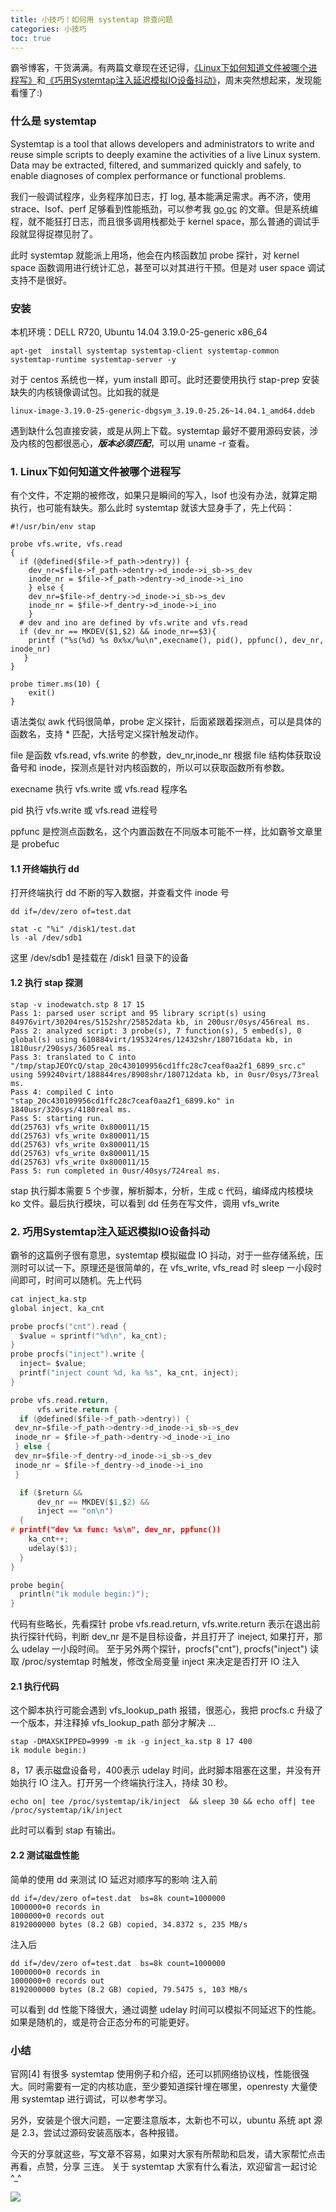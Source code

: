 ```yaml
---
title: 小技巧！如何用 systemtap 排查问题
categories: 小技巧
toc: true
---
```


霸爷博客，干货满满。有两篇文章现在还记得，[《Linux下如何知道文件被哪个进程写》](http://blog.yufeng.info/archives/2581#more-2581, "Linux下如何知道文件被哪个进程写")和[《巧用Systemtap注入延迟模拟IO设备抖动》](http://blog.yufeng.info/archives/2935, "巧用Systemtap注入延迟模拟IO设备抖动")，周末突然想起来，发现能看懂了:)

### 什么是 systemtap
Systemtap is a tool that allows developers and administrators to write and reuse simple scripts to deeply examine the activities of a live Linux system. Data may be extracted, filtered, and summarized quickly and safely, to enable diagnoses of complex performance or functional problems.

我们一般调试程序，业务程序加日志，打 log, 基本能满足需求。再不济，使用 strace、lsof、perf 足够看到性能瓶劲，可以参考我 [go gc](https://www.jianshu.com/p/0791c35d3609, "go gc") 的文章。但是系统编程，就不能狂打日志，而且很多调用栈都处于 kernel space，那么普通的调试手段就显得捉襟见肘了。

此时 systemtap 就能派上用场，他会在内核函数加 probe 探针，对 kernel space 函数调用进行统计汇总，甚至可以对其进行干预。但是对 user space 调试支持不是很好。
### 安装
本机环境：DELL R720, Ubuntu 14.04 3.19.0-25-generic x86_64 
```
apt-get  install systemtap systemtap-client systemtap-common systemtap-runtime systemtap-server -y
```
对于 centos 系统也一样，yum install 即可。此时还要使用执行 stap-prep 安装缺失的内核镜像调试包。比如我的就是 
```
linux-image-3.19.0-25-generic-dbgsym_3.19.0-25.26~14.04.1_amd64.ddeb
```
遇到缺什么包直接安装，或是从网上下载。systemtap 最好不要用源码安装，涉及内核的包都很恶心，***版本必须匹配***，可以用 uname -r 查看。

### 1. Linux下如何知道文件被哪个进程写
有个文件，不定期的被修改，如果只是瞬间的写入，lsof 也没有办法，就算定期执行，也可能有缺失。那么此时 systemtap 就该大显身手了，先上代码：
```
#!/usr/bin/env stap

probe vfs.write, vfs.read
{
  if (@defined($file->f_path->dentry)) {
	dev_nr=$file->f_path->dentry->d_inode->i_sb->s_dev
	inode_nr = $file->f_path->dentry->d_inode->i_ino
	} else {
	dev_nr=$file->f_dentry->d_inode->i_sb->s_dev
	inode_nr = $file->f_dentry->d_inode->i_ino
	}
  # dev and ino are defined by vfs.write and vfs.read
  if (dev_nr == MKDEV($1,$2) && inode_nr==$3){
    printf ("%s(%d) %s 0x%x/%u\n",execname(), pid(), ppfunc(), dev_nr, inode_nr)
   }
}

probe timer.ms(10) {
	exit()
}
```
语法类似 awk 代码很简单，probe 定义探针，后面紧跟着探测点，可以是具体的函数名，支持 * 匹配，大括号定义探针触发动作。

file 是函数 vfs.read, vfs.write 的参数，dev_nr,inode_nr 根据 file 结构体获取设备号和 inode，探测点是针对内核函数的，所以可以获取函数所有参数。

execname 执行 vfs.write 或 vfs.read 程序名

pid 执行 vfs.write 或 vfs.read 进程号

ppfunc 是控测点函数名，这个内置函数在不同版本可能不一样，比如霸爷文章里是 probefuc

#### 1.1 开终端执行 dd
打开终端执行 dd 不断的写入数据，并查看文件 inode 号
```
dd if=/dev/zero of=test.dat
```
```
stat -c "%i" /disk1/test.dat
ls -al /dev/sdb1
```
这里 /dev/sdb1 是挂载在 /disk1 目录下的设备

#### 1.2 执行 stap 探测
```
stap -v inodewatch.stp 8 17 15
Pass 1: parsed user script and 95 library script(s) using 84976virt/30204res/5152shr/25852data kb, in 200usr/0sys/456real ms.
Pass 2: analyzed script: 3 probe(s), 7 function(s), 5 embed(s), 0 global(s) using 610884virt/195324res/12432shr/180716data kb, in 1810usr/290sys/3605real ms.
Pass 3: translated to C into "/tmp/stapJEOYcQ/stap_20c430109956cd1ffc28c7ceaf0aa2f1_6899_src.c" using 599240virt/188844res/8908shr/180712data kb, in 0usr/0sys/73real ms.
Pass 4: compiled C into "stap_20c430109956cd1ffc28c7ceaf0aa2f1_6899.ko" in 1840usr/320sys/4180real ms.
Pass 5: starting run.
dd(25763) vfs_write 0x800011/15
dd(25763) vfs_write 0x800011/15
dd(25763) vfs_write 0x800011/15
dd(25763) vfs_write 0x800011/15
dd(25763) vfs_write 0x800011/15
Pass 5: run completed in 0usr/40sys/724real ms.
```
stap 执行脚本需要 5 个步骤，解析脚本，分析，生成 c 代码，编绎成内核模块 ko 文件。最后执行模块，可以看到 dd 任务在写文件，调用 vfs_write

### 2. 巧用Systemtap注入延迟模拟IO设备抖动

霸爷的这篇例子很有意思，systemtap 模拟磁盘 IO 抖动，对于一些存储系统，压测时可以试一下。原理还是很简单的，在 vfs_write, vfs_read 时 sleep 一小段时间即可，时间可以随机。先上代码
```c
cat inject_ka.stp
global inject, ka_cnt

probe procfs("cnt").read {
  $value = sprintf("%d\n", ka_cnt);
}
probe procfs("inject").write {
  inject= $value;
  printf("inject count %d, ka %s", ka_cnt, inject);
}

probe vfs.read.return,
      vfs.write.return {
  if (@defined($file->f_path->dentry)) {
 dev_nr=$file->f_path->dentry->d_inode->i_sb->s_dev
 inode_nr = $file->f_path->dentry->d_inode->i_ino
 } else {
 dev_nr=$file->f_dentry->d_inode->i_sb->s_dev
 inode_nr = $file->f_dentry->d_inode->i_ino
 }

  if ($return &&
      dev_nr == MKDEV($1,$2) &&
      inject == "on\n")
  {
# printf("dev %x func: %s\n", dev_nr, ppfunc())
    ka_cnt++;
    udelay($3);
  }
}

probe begin{
  println("ik module begin:)");
}
```
代码有些略长，先看探针 probe vfs.read.return, vfs.write.return 表示在退出前执行探针代码，判断 dev_nr 是不是目标设备，并且打开了 ineject, 如果打开，那么 udelay 一小段时间。
至于另外两个探针，procfs("cnt"), procfs("inject") 读取 /proc/systemtap 时触发，修改全局变量 inject 来决定是否打开 IO 注入

#### 2.1 执行代码

这个脚本执行可能会遇到 vfs_lookup_path 报错，很恶心，我把 procfs.c 升级了一个版本，并注释掉 vfs_lookup_path 部分才解决 ...
```
stap -DMAXSKIPPED=9999 -m ik -g inject_ka.stp 8 17 400
ik module begin:)
```
8，17 表示磁盘设备号，400表示 udelay 时间，此时脚本阻塞在这里，并没有开始执行 IO 注入。打开另一个终端执行注入，持续 30 秒。
```
echo on| tee /proc/systemtap/ik/inject  && sleep 30 && echo off| tee /proc/systemtap/ik/inject
```
此时可以看到 stap 有输出。
#### 2.2 测试磁盘性能

简单的使用 dd 来测试 IO 延迟对顺序写的影响
注入前
```
dd if=/dev/zero of=test.dat  bs=8k count=1000000
1000000+0 records in
1000000+0 records out
8192000000 bytes (8.2 GB) copied, 34.8372 s, 235 MB/s
```
注入后
```
dd if=/dev/zero of=test.dat  bs=8k count=1000000
1000000+0 records in
1000000+0 records out
8192000000 bytes (8.2 GB) copied, 79.5475 s, 103 MB/s
```
可以看到 dd 性能下降很大，通过调整  udelay 时间可以模拟不同延迟下的性能。如果是随机的，或是符合正态分布的可能更好。
### 小结

官网[4] 有很多 systemtap 使用例子和介绍，还可以抓网络协议栈，性能很强大。同时需要有一定的内核功底，至少要知道探针埋在哪里，openresty 大量使用 systemtap 进行调试，可以参考学习。

另外，安装是个很大问题，一定要注意版本，太新也不可以，ubuntu 系统 apt 源是 2.3，尝试过源码安装高版本，各种报错。

今天的分享就这些，写文章不容易，如果对大家有所帮助和启发，请大家帮忙点击再看，点赞，分享 三连。
关于 systemtap 大家有什么看法，欢迎留言一起讨论 ^_^
  

![](https://gitee.com/dongzerun/images/raw/master/img/dongzerun-weixin-code.png)